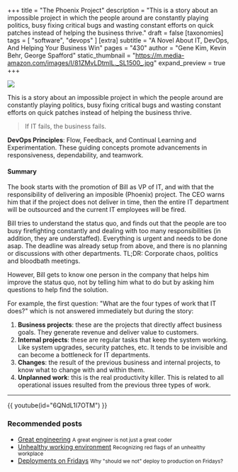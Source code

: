 +++
title = "The Phoenix Project"
description = "This is a story about an impossible project in which the people around are constantly playing politics, busy fixing critical bugs and wasting constant efforts on quick patches instead of helping the business thrive."
draft = false
[taxonomies]
tags = [ "software", "devops" ] 
[extra]
subtitle = "A Novel About IT, DevOps, And Helping Your Business Win"
pages = "430"
author = "Gene Kim, Kevin Behr, George Spafford"
static_thumbnail = "https://m.media-amazon.com/images/I/81ZMvLDtmIL._SL1500_.jpg"
expand_preview = true
+++

<img border="0" src="https://m.media-amazon.com/images/I/81ZMvLDtmIL._SL1500_.jpg" >

This is a story about an impossible project in which the people around are constantly playing politics, busy fixing critical bugs and wasting constant efforts on quick patches instead of helping the business thrive.

<!-- more -->

> If IT fails, the business fails.

**DevOps Principles**: Flow, Feedback, and Continual Learning and Experimentation. These guiding concepts promote advancements in responsiveness, dependability, and teamwork.

#### Summary

The book starts with the promotion of Bill as VP of IT, and with that the responsibility of delivering an imposible (Phoenix) project. The CEO warns him that if the project does not deliver in time, then the entire IT department will be outsourced and the current IT employees will be fired.

Bill tries to understand the status quo, and finds out that the people are too busy firefighting constantly and dealing with too many responsibilities (in addition, they are understaffed). Everything is urgent and needs to be done asap. The deadline was already setup from above, and there is no planning or discussions with other departments. TL;DR: Corporate chaos, politics and bloodbath meetings.

However, Bill gets to know one person in the company that helps him improve the status quo, not by telling him what to do but by asking him questions to help find the solution. 

For example, the first question: "What are the four types of work that IT does?" which is not answered immediately but during the story:

1. **Business projects**: these are the projects that directly affect business goals. They generate revenue and deliver value to customers. 
2. **Internal projects**: these are regular tasks that keep the system working. Like system upgrades, security patches, etc. It tends to be invisible and can become a bottleneck for IT departments.
3. **Changes**: the result of the previous business and internal projects, to know what to change with and within them.
4. **Unplanned work**: this is the real productivity killer. This is related to all operational issues resulted from the previous three types of work.

---

{{ youtube(id="6QNdL1I7OTM") }}

### Recommended posts

- [Great engineering](/blog/great-engineering) <small>A great engineer is not just a great coder</small>
- [Unhealthy working environment](/blog/unhealthy-working-environment) <small>Recognizing red flags of an unhealthy workplace</small>
- [Deployments on Fridays](/blog/deployments-on-fridays) <small>Why "should we not" deploy to production on Fridays?</small>
